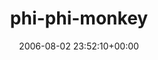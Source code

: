 ---
title:		"phi-phi-monkey"
mediatype:		"upload"
description:		"TBC"
date:		"2006-08-02 23:52:10+00:00"
album:		"nature"
filename:		"phi-phi-monkey.md"
series:		""
cl_public_id:		"nature/phi-phi-monkey"
cl_version:		1497005102
format:		"tiff"
bytes:		5169292
width:		1920
height:		1440
exposure_mode:		"Auto"
program:		"Program AE"
aperture:		"4.0"
focal_length:		"7.8 mm"
iso:		"200"
shutter_speed:		"1/274"
metering:		"Multi-segment"
flash:		"Off, Did not fire"
white_balance:		"Auto"
colour_temp:		"No colour temperature"
has_crop:		"No"
orientation:		"Horizontal (normal)"
camera_model:		"FinePix S602 ZOOM"
lens_info:		"No lens info"
artist:		"No artist info"
x_resolution:		"72"
y_resolution:		"72"
---